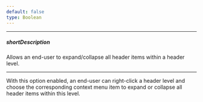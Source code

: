 ```yaml
---
default: false
type: Boolean
---
```

---
##### shortDescription
Allows an end-user to expand/collapse all header items within a header level.

---
With this option enabled, an end-user can right-click a header level and choose the corresponding context menu item to expand or collapse all header items within this level.